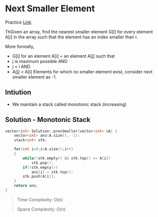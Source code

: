 # Next Smaller Element

Practice [Link](https://www.interviewbit.com/problems/nearest-smaller-element/)


ThGiven an array, find the nearest smaller element G[i] for every element A[i] in the array such that the element has an index smaller than i.

More formally,
- G[i] for an element A[i] = an element A[j] such that 
- j is maximum possible AND 
- j < i AND
- A[j] < A[i]
Elements for which no smaller element exist, consider next smaller element as -1.

## Intiution
-  We maintain a stack called monotonic stack (increasing)

## Solution - Monotonic Stack

```cpp
vector<int> Solution::prevSmaller(vector<int> &A) {
    vector<int> ans(A.size(), -1);
    stack<int> stk;

    for(int i=0;i<A.size();i++)
    {
        while(!stk.empty() && stk.top() >= A[i])
            stk.pop();
        if(!stk.empty())
            ans[i] = stk.top();
        stk.push(A[i]);
    }
    return ans;
}

```

> Time Complexity: O(n)
> 
> Space Complexity: O(n)